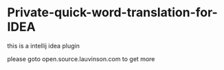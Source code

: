 # Private-quick-word-translation-for-IDEA
this is a intellij idea plugin

please goto open.source.lauvinson.com to get more
